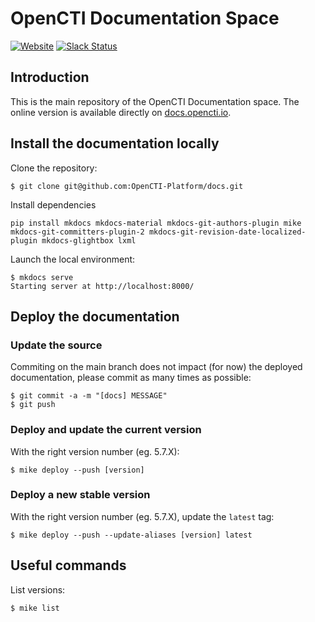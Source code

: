 # OpenCTI Documentation Space

[![Website](https://img.shields.io/badge/website-opencti.io-blue.svg)](https://www.opencti.io)
[![Slack Status](https://img.shields.io/badge/slack-3K%2B%20members-4A154B)](https://community.filigran.io)

## Introduction

This is the main repository of the OpenCTI Documentation space. The online version is available directly on [docs.opencti.io](https://docs.opencti.io).

## Install the documentation locally

Clone the repository:
```
$ git clone git@github.com:OpenCTI-Platform/docs.git
```

Install dependencies
```
pip install mkdocs mkdocs-material mkdocs-git-authors-plugin mike mkdocs-git-committers-plugin-2 mkdocs-git-revision-date-localized-plugin mkdocs-glightbox lxml
```

Launch the local environment:
```
$ mkdocs serve
Starting server at http://localhost:8000/
```

## Deploy the documentation

### Update the source

Commiting on the main branch does not impact (for now) the deployed documentation, please commit as many times as possible:
```
$ git commit -a -m "[docs] MESSAGE"
$ git push
```

### Deploy and update the current version

With the right version number (eg. 5.7.X):
```
$ mike deploy --push [version]
```

### Deploy a new stable version

With the right version number (eg. 5.7.X), update the `latest` tag:
```
$ mike deploy --push --update-aliases [version] latest
```

## Useful commands

List versions:
```
$ mike list
```
